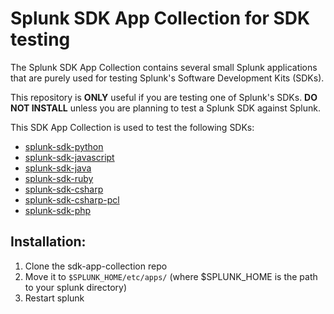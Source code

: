 # Splunk SDK App Collection for SDK testing

The Splunk SDK App Collection contains several small Splunk applications that are purely used for testing Splunk's Software Development Kits (SDKs).

This repository is **ONLY** useful if you are testing one of Splunk's SDKs. **DO NOT INSTALL** unless you are planning to test a Splunk SDK against Splunk.

This SDK App Collection is used to test the following SDKs:

* [splunk-sdk-python](https://github.com/splunk/splunk-sdk-python)
* [splunk-sdk-javascript](https://github.com/splunk/splunk-sdk-python)
* [splunk-sdk-java](https://github.com/splunk/splunk-sdk-java)
* [splunk-sdk-ruby](https://github.com/splunk/splunk-sdk-ruby)
* [splunk-sdk-csharp](https://github.com/splunk/splunk-sdk-charp)
* [splunk-sdk-csharp-pcl](https://github.com/splunk/splunk-sdk-charp-pcl)
* [splunk-sdk-php](https://github.com/splunk/splunk-sdk-php)

## Installation:
1. Clone the sdk-app-collection repo
2. Move it to ```$SPLUNK_HOME/etc/apps/``` (where $SPLUNK_HOME is the path to your splunk directory)
3. Restart splunk
